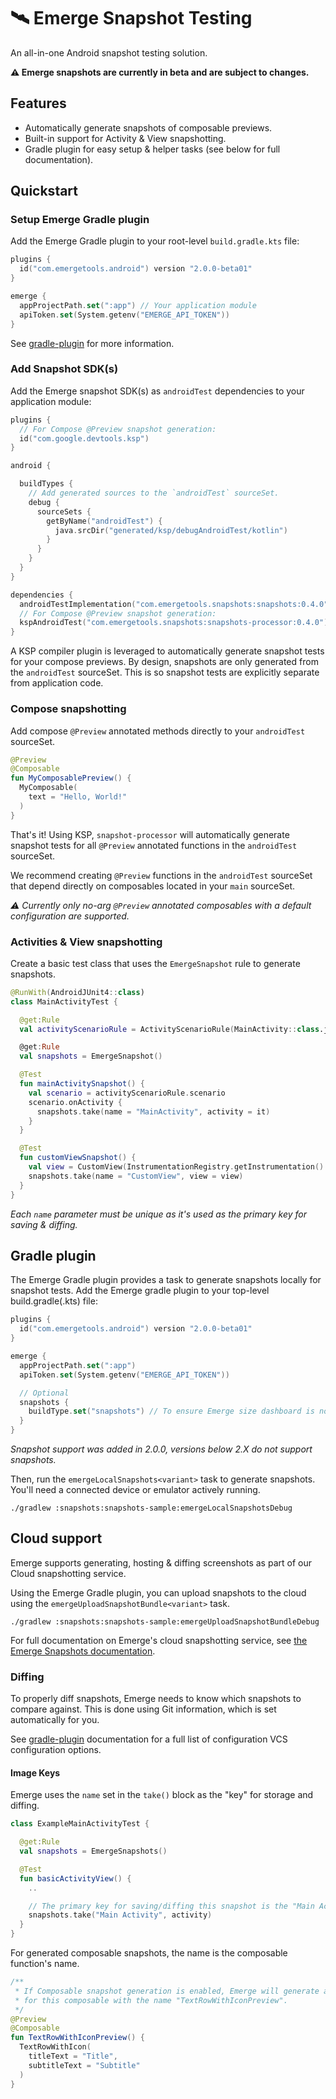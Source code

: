 # 🛰️ Emerge Snapshot Testing

An all-in-one Android snapshot testing solution.

**⚠️ Emerge snapshots are currently in beta and are subject to changes.**

## Features

- Automatically generate snapshots of composable previews.
- Built-in support for Activity & View snapshotting.
- Gradle plugin for easy setup & helper tasks (see below for full documentation).

## Quickstart

### Setup Emerge Gradle plugin

Add the Emerge Gradle plugin to your root-level `build.gradle.kts` file:

```kotlin
plugins {
  id("com.emergetools.android") version "2.0.0-beta01"
}

emerge {
  appProjectPath.set(":app") // Your application module
  apiToken.set(System.getenv("EMERGE_API_TOKEN"))
}
```

See [gradle-plugin](../gradle-plugin/README.md) for more information.

### Add Snapshot SDK(s)

Add the Emerge snapshot SDK(s) as `androidTest` dependencies to your application module:

```kotlin
plugins {
  // For Compose @Preview snapshot generation:
  id("com.google.devtools.ksp")
}

android {

  buildTypes {
    // Add generated sources to the `androidTest` sourceSet.
    debug {
      sourceSets {
        getByName("androidTest") {
          java.srcDir("generated/ksp/debugAndroidTest/kotlin")
        }
      }
    }
  }
}

dependencies {
  androidTestImplementation("com.emergetools.snapshots:snapshots:0.4.0")
  // For Compose @Preview snapshot generation:
  kspAndroidTest("com.emergetools.snapshots:snapshots-processor:0.4.0")
}
```

A KSP compiler plugin is leveraged to automatically generate snapshot tests for your compose
previews. By design, snapshots are only generated from the `androidTest` sourceSet. This
is so snapshot tests are explicitly separate from application code.

### Compose snapshotting

Add compose `@Preview` annotated methods directly to your `androidTest` sourceSet.

```kotlin
@Preview
@Composable
fun MyComposablePreview() {
  MyComposable(
    text = "Hello, World!"
  )
}
```

That's it! Using KSP, `snapshot-processor` will automatically generate snapshot tests for
all `@Preview` annotated functions in the `androidTest` sourceSet.

We recommend creating `@Preview` functions in the `androidTest` sourceSet that depend directly on
composables located in your `main` sourceSet.

_⚠️ Currently only no-arg `@Preview` annotated composables with a default configuration are
supported._

### Activities & View snapshotting

Create a basic test class that uses the `EmergeSnapshot` rule to generate snapshots.

```kotlin
@RunWith(AndroidJUnit4::class)
class MainActivityTest {

  @get:Rule
  val activityScenarioRule = ActivityScenarioRule(MainActivity::class.java)

  @get:Rule
  val snapshots = EmergeSnapshot()

  @Test
  fun mainActivitySnapshot() {
    val scenario = activityScenarioRule.scenario
    scenario.onActivity {
      snapshots.take(name = "MainActivity", activity = it)
    }
  }

  @Test
  fun customViewSnapshot() {
    val view = CustomView(InstrumentationRegistry.getInstrumentation().targetContext)
    snapshots.take(name = "CustomView", view = view)
  }
}
```

_Each `name` parameter must be unique as it's used as the primary key for saving & diffing._

## Gradle plugin

The Emerge Gradle plugin provides a task to generate snapshots locally for snapshot tests.
Add the Emerge gradle plugin to your top-level build.gradle(.kts) file:

```kotlin
plugins {
  id("com.emergetools.android") version "2.0.0-beta01"
}

emerge {
  appProjectPath.set(":app")
  apiToken.set(System.getenv("EMERGE_API_TOKEN"))

  // Optional
  snapshots {
    buildType.set("snapshots") // To ensure Emerge size dashboard is not mixed with snapshot builds
  }
}
```

_Snapshot support was added in 2.0.0, versions below 2.X do not support snapshots._

Then, run the `emergeLocalSnapshots<variant>` task to generate snapshots. You'll need a connected
device or emulator actively running.

```shell
./gradlew :snapshots:snapshots-sample:emergeLocalSnapshotsDebug
```

## Cloud support

Emerge supports generating, hosting & diffing screenshots as part of our Cloud snapshotting service.

Using the Emerge Gradle plugin, you can upload snapshots to the cloud using
the `emergeUploadSnapshotBundle<variant>` task.

```shell
./gradlew :snapshots:snapshots-sample:emergeUploadSnapshotBundleDebug
```

For full documentation on Emerge's cloud snapshotting service,
see [the Emerge Snapshots documentation](https://docs.emergetools.com/docs/android-snapshots).

### Diffing

To properly diff snapshots, Emerge needs to know which snapshots to compare against. This is done
using Git information, which is set automatically for you.

See [gradle-plugin](../gradle-plugin) documentation for a full list of configuration VCS
configuration options.

#### Image Keys

Emerge uses the `name` set in the `take()` block as the "key" for storage and diffing.

```kotlin
class ExampleMainActivityTest {

  @get:Rule
  val snapshots = EmergeSnapshots()

  @Test
  fun basicActivityView() {
    ..

    // The primary key for saving/diffing this snapshot is the "Main Activity" string.
    snapshots.take("Main Activity", activity)
  }
}
```

For generated composable snapshots, the name is the composable function's name.

```kotlin
/**
 * If Composable snapshot generation is enabled, Emerge will generate a snapshot test
 * for this composable with the name "TextRowWithIconPreview".
 */
@Preview
@Composable
fun TextRowWithIconPreview() {
  TextRowWithIcon(
    titleText = "Title",
    subtitleText = "Subtitle"
  )
}
```
